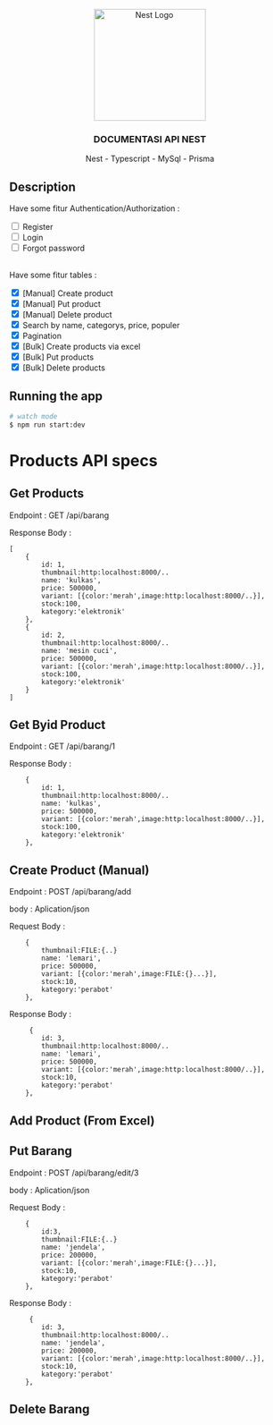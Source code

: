 <p align="center">
  <a href="http://nestjs.com/" target="blank"><img src="https://nestjs.com/img/logo-small.svg" width="200" alt="Nest Logo" /></a>
</p>

[circleci-image]: https://img.shields.io/circleci/build/github/nestjs/nest/master?token=abc123def456
[circleci-url]: https://circleci.com/gh/nestjs/nest

  <h3 align="center">DOCUMENTASI API NEST</h3>
  <P align="center">Nest - Typescript - MySql - Prisma</P>

## Description

Have some fitur Authentication/Authorization :

<input type="checkbox" >
<label for="vehicle1"> Register </label><br>
<input type="checkbox" >
<label for="vehicle1"> Login </label><br>
<input type="checkbox" >
<label for="vehicle1"> Forgot password </label><br>

<br/>

Have some fitur tables :

<input type="checkbox" checked>
<label for="vehicle1"> [Manual] Create product</label><br>

<input type="checkbox" checked>
<label for="vehicle1"> [Manual] Put product</label><br>

<input type="checkbox" checked>
<label for="vehicle1"> [Manual] Delete product</label><br>

<input type="checkbox" checked>
<label for="vehicle1"> Search by name, categorys, price, populer</label><br>

<input type="checkbox" checked>
<label for="vehicle1"> Pagination</label><br>

<input type="checkbox" checked>
<label for="vehicle1"> [Bulk] Create products via excel</label><br>

<input type="checkbox" checked >
<label for="vehicle1"> [Bulk] Put products</label><br>

<input type="checkbox" checked>
<label for="vehicle1"> [Bulk] Delete products</label><br>

## Running the app

```bash
# watch mode
$ npm run start:dev
```

# Products API specs

## Get Products

Endpoint : GET /api/barang

Response Body :

    [
        {
            id: 1,
            thumbnail:http:localhost:8000/..
            name: 'kulkas',
            price: 500000,
            variant: [{color:'merah',image:http:localhost:8000/..}],
            stock:100,
            kategory:'elektronik'
        },
        {
            id: 2,
            thumbnail:http:localhost:8000/..
            name: 'mesin cuci',
            price: 500000,
            variant: [{color:'merah',image:http:localhost:8000/..}],
            stock:100,
            kategory:'elektronik'
        }
    ]

## Get Byid Product

Endpoint : GET /api/barang/1

Response Body :

        {
            id: 1,
            thumbnail:http:localhost:8000/..
            name: 'kulkas',
            price: 500000,
            variant: [{color:'merah',image:http:localhost:8000/..}],
            stock:100,
            kategory:'elektronik'
        },

## Create Product (Manual)

Endpoint : POST /api/barang/add

body : Aplication/json

Request Body :

        {
            thumbnail:FILE:{..}
            name: 'lemari',
            price: 500000,
            variant: [{color:'merah',image:FILE:{}...}],
            stock:10,
            kategory:'perabot'
        },

Response Body :

         {
            id: 3,
            thumbnail:http:localhost:8000/..
            name: 'lemari',
            price: 500000,
            variant: [{color:'merah',image:http:localhost:8000/..}],
            stock:10,
            kategory:'perabot'
        },

## Add Product (From Excel)

## Put Barang

Endpoint : POST /api/barang/edit/3

body : Aplication/json

Request Body :

        {
            id:3,
            thumbnail:FILE:{..}
            name: 'jendela',
            price: 200000,
            variant: [{color:'merah',image:FILE:{}...}],
            stock:10,
            kategory:'perabot'
        },

Response Body :

         {
            id: 3,
            thumbnail:http:localhost:8000/..
            name: 'jendela',
            price: 200000,
            variant: [{color:'merah',image:http:localhost:8000/..}],
            stock:10,
            kategory:'perabot'
        },

## Delete Barang
